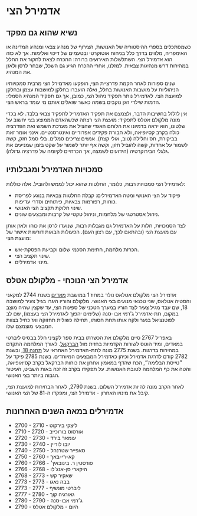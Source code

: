 # אדמירל הצי

## נשיא שהוא גם מפקד

כשמסתכלים בספרי ההיסטוריה של האנושות, הצירוף של מנהיג צבאי ומנהיג המדינה או האימפריה, מלווים בדרך כלל בניחוח אוטוקרטי
ובטעמים של דיכוי ואלימות. אך לא כזה הוא אדמירל הצי. השתלשלות האירועים ברורה: ההכרח לצאת לחקור את החלל במהירות דרש מנהיגות
צבאית. למזלנו, אחרי ההכרח הגיע גם השכל, שבחר לרסן ולאזן את המנהיג.

שנים ספורות לאחר הקמת פדרציית הצי, הופקעו מאדמירל הצי מרבית סמכויותיו הניהוליות על מושבות האנושות בחלל, ואלה הועברו בחלקן
למושבות עצמן ובחלקן למועצת הצי. לאדמירל נותר תפקיד ניהול הצי, כמובן, אך גם תפקיד המנהיג הסמלי: הדמות שילדי הגן נוקבים בשמה
כאשר שואלים אותם מי עומד בראש הצי.

אין לזלזל בחשיבות הדבר, ולצמצם את תפקיד האדמריל לתפקיד צבאי בלבד. לא בכדי מונה מלקולם אטלס לתפקיד: מועצת הצי רצתה
שכשהאדם הממוצע בצי יחשוב על שלטונו, הוא יראה בדמיונו את הלוחם האגדי שהציל את מערכת השמש ואת הפדרציה כולה בקרב
קסיופיאה, ולא חבורת פקידים אפרוריים ואינטרסנטיים. אינני אומר זאת בביקורת, חס וחלילה (טוב, אולי קצת). אנשים צריכים סמלים. בלי סמל
חזק, קשה לשמור על אחדות, קשה להוביל חזון, וקשה אף יותר לשמור על שקט בזמן שמניעים את גלגלי הבירוקרטיה (הידועים לשמצה, אך
הכרחיים לקיומה של פדרציה גדולה).

## סמכויות האדמירל ומגבלותיו

לאדמירל הצי סמכויות רבות, כלומר, החלטות שהוא יכול לממש ולהוביל. אלה כוללות:

* פיקוד על הצי האנושי ומטה האדמירלים: קבלת החלטות צבאיות בנוגע לפריסת כוחות, רפורמות צבאיות, פיתוחים וסדרי עדיפות.
* שינוי חלוקת תקציב הצי האנושי.
* ניהול אסטרטגי של מלחמות, וניהול טקטי של קרבות ומבצעים שונים.

לצד הסמכויות, חלות על האדמירל גם מגבלות רבות, שנועדו לרסן את כוחו ולאזן אותן עם מועצת הצי (ובהתאם לכך, עם רצון העם). הפעולות
הבאות דורשות אישור של מועצת הצי:

* הכרזת מלחמה, חתימת הסכמי שלום וקביעת הפסקת-אש.
* שינוי תקציב הצי.
* מינוי אדמירלים.

## אדמירל הצי הנוכחי - מלקולם אטלס

אדמירל הצי מלקולם אטלאס נולד במחוז 1 במושבת [מאדים](../מושבות%20הצי/01-mars.md) בשנת 2744 למקאני והסטיה אטלאס, שני טכנאי
מנועים בצי האנושי. מלקולם והוריו היגרו בגיל צעיר למושבה 18, שם עבד מגיל צעיר לצד הוריו במערך הטכני של ספינות הצי, עד
שקצין שהיה מוצב במקום, תת-אדמירל ג'רמי אבו-סנה (שלימים יהפוך לאדמירל הצי בעצמו), שם לב לפוטנציאל בנער ולקח אותו תחת
חסותו, תחילה כשולית תחזוקה ואז כחיל בצוות המבצעי מוצמצם שלו.

באפריל 2767 סיים מלקולם את הכשרתו בבית ספר לקציני חלל בבסיס ליברטי במאדים, ומיד הוטס לשורות הקדמיות בחזית מול
[הברקאל](../היסטוריה/03-brakkal-wars.md#מלחמת-הברקאל-הראשונה---2731-2777). לאורך המלחמה התקדם במהירות בדרגות. בשנת
2775 מונה לתת-האדמירל האחראי על [תחנה 18](../מושבות%20הצי/02-colony-18.md), ובשנת 2782 קודם לדרגת אדמירל וכיהן כאדמירל
המבצעים המיוחדים. בשנת 2785 פיקד על ״טייסת הבלימה״, הכח שהדף במאמץ אחרון את כוחות הברקאל בקרב קסיאופיאה, והטה את
כף המלחמה לטובת האנושות. על תפקידו בקרב זה זכה באות השביט, העיטור הגבוה ביותר בצי האנושי.

לאחר הקרב מונה להיות אדמירל השלום. בשנת 2790, לאחר הבחירות למועצת הצי, קיבל את מינויו האחרון - אדמירל הצי, ומפקדו ה-81
של הצי האנושי.

## אדמירלים במאה השנים האחרונות

* 2700 - 2710 - ליצקי בירקוט
* 2710 - 2720 - אורסוס בורוכייב
* 2720 - 2730 - עומאר בירד
* 2730 - 2740 - יובו לוריין
* 2740 - 2750 - סאפייר שטרנהל
* 2750 - 2760 - קא-רי-באך
* 2760 - 2766 - פורסטין ר. בינובאץ׳
* 2766 - 2768 - היקארי סן-אנג'לו
* 2768 - 2773 - שאקיר קש
* 2773 - 2773 - בבה נאגו
* 2773 - 2777 - ליברטי מונשיף
* 2777 - 2780 - גאורגיה קוך
* 2780 - 2790 - ג׳רמי אבו-סנה
* 2790 - היום - מלקולם אטלס
